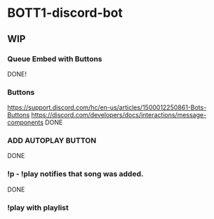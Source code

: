 # BOTT1-discord-bot
## WIP

### Queue Embed with Buttons
DONE!

### Buttons
https://support.discord.com/hc/en-us/articles/1500012250861-Bots-Buttons
https://discord.com/developers/docs/interactions/message-components
DONE

### ADD AUTOPLAY BUTTON
DONE

### !p - !play notifies that song was added.
DONE

### !play with playlist